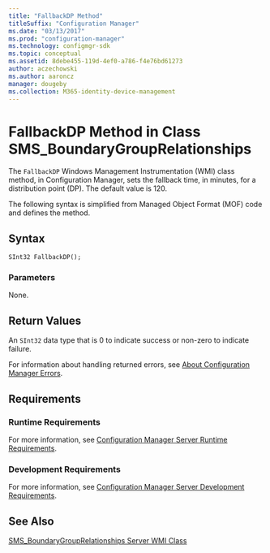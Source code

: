 ```yaml
---
title: "FallbackDP Method"
titleSuffix: "Configuration Manager"
ms.date: "03/13/2017"
ms.prod: "configuration-manager"
ms.technology: configmgr-sdk
ms.topic: conceptual
ms.assetid: 8debe455-119d-4ef0-a786-f4e76bd61273
author: aczechowski
ms.author: aaroncz
manager: dougeby
ms.collection: M365-identity-device-management
---
```

# FallbackDP Method in Class SMS_BoundaryGroupRelationships
 The `FallbackDP` Windows Management Instrumentation (WMI) class method, in Configuration Manager, sets the fallback time, in minutes, for a distribution point (DP). The default value is 120.

 The following syntax is simplified from Managed Object Format (MOF) code and defines the method.  

## Syntax  

```  
SInt32 FallbackDP();  
```  

### Parameters  
 None.

## Return Values  
 An `SInt32` data type that is 0 to indicate success or non-zero to indicate failure.  

 For information about handling returned errors, see [About Configuration Manager Errors](../../../../../develop/core/understand/about-configuration-manager-errors.md).  

## Requirements  

### Runtime Requirements  
 For more information, see [Configuration Manager Server Runtime Requirements](../../../../../develop/core/reqs/server-runtime-requirements.md).  

### Development Requirements  
 For more information, see [Configuration Manager Server Development Requirements](../../../../../develop/core/reqs/server-development-requirements.md).  

## See Also  
 [SMS_BoundaryGroupRelationships Server WMI Class](../../../../../develop/reference/core/servers/configure/sms-boundarygrouprelationships-server-wmi-class.md)
